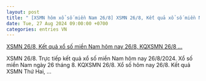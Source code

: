 ```yaml
---
layout: post
title: " [XSMN hôm xổ số miền Nam 26/8] XSMN 26/8, Kết quả xổ số miền Nam hôm nay 26/8, KQXSMN 26/8 ..."
date: Tue, 27 Aug 2024 09:00:00 +0700
categories: entries VN
---
```

[XSMN 26/8, Kết quả xổ số miền Nam hôm nay 26/8, KQXSMN 26/8 ...](https://congthuong.vn/xsmn-268-ket-qua-xo-so-mien-nam-hom-nay-2682024-xo-so-mien-nam-ngay-26-thang-8truc-tiep-xsmn-268-341441.html)

XSMN 26/8. Trực tiếp kết quả xổ số miền Nam hôm nay 26/8/2024. Xổ số miền Nam ngày 26 tháng 8. KQXSMN 26/8. Xổ số hôm nay 26/8. Kết quả XSMN Thứ Hai, ...


